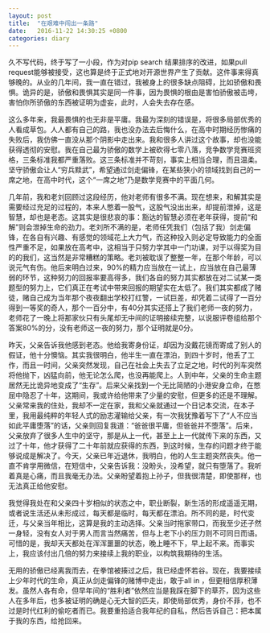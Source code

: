 ```yaml
---
layout: post
title:  "在艰难中闯出一条路"
date:   2016-11-22 14:30:25 +0800
categories: diary
---
```


久不写代码，终于写了一小段，作为对pip search 结果排序的改进，如果pull request能够被接受，这也算是终于正式地对开源世界产生了贡献。这件事来得真够晚的。从业的几年间，我一直在错过，我被身上的很多缺点阻碍，比如骄傲和畏惧。诡异的是，骄傲和畏惧其实是同一件事，因为畏惧的根由是害怕骄傲被击垮，害怕你所骄傲的东西被证明为虚妄，此时，人会失去存在感。

这么多年来，我最畏惧的也无非是平庸。我最为深刻的错误是，将很多局部优秀的人看成草包。人人都有自己的路，我也没办法去后悔什么，在高中时期经历惨痛的失败后，我仿佛一直没从那个阴影中走出来。我和很多人讲过这个故事，却也没能获得透彻的安慰。我在自己最为骄傲的数学上被砍得七零八落，竞争数学竞赛班资格，三条标准我都严重落败。这三条标准并不苛刻，事实上相当合理，而且温柔。坚守骄傲会让人“穷兵黩武”，希望通过剑走偏锋，在某些狭小的领域找到自己的一席之地，在高中时代，这个“一席之地”乃是数学竞赛中的平面几何。

几年前，我和老刘回顾过这段经历，他对老师有很多不满。现在想来，和解其实是需要经过充足的过程的，本来人憋着一股气，这股气没出出来，却提前泄掉，这是智慧，却也是老态。这其实是很悲哀的事：豁达的智慧必须在老年获得，提前“和解”则会泄掉生命的劲力。老刘所不满的是，老师任凭我们（包括了我）剑走偏锋，在各自有兴趣、有感觉的领域花上大力气，而这种投入则必定导致能力的全面性严重不足，如果放在高考中，这相当于只努力学其中一门功课，对于以得奖为目的的我们，这当然是非常糟糕的策略。老刘被耽误了整整一年，在那个年龄，可以说元气有伤。他后来明白过来，90%的精力应当放在一试上，应当放在自己最薄弱的环节，这种努力的回报率要高得多，我们各自的努力其实都放在对二试某一类题型的努力上，它们真正在考试中带来回报的期望实在太低了。我们其实都成了赌徒，赌自己成为当年那个夜夜翻出学校打红警，一试巨差，却凭着二试得了一百分得到一等奖的奇人，那个一百分中，有40分其实还搭上了我们老师一夜的努力，老师花了一晚上将那家伙只有头尾却无中间的证明接续完整，以说服评卷组给那个答案80%的分，没有老师这一夜的努力，那个证明就是0分。

昨天，父亲告诉我他感到老态。他给我寄身份证，却因为没戴花镜而寄成了别人的假证，他十分懊恼。其实我很明白，他半生一直在漂泊，到四十岁时，他丢了工作，而且一时间，父亲突然发现，自己在社会上失去了立足之地，时代的列车突然将他抛下，凶猛向前，他无论怎么爬，也没再能爬上。人到中年，父亲的生命主题居然无比诡异地变成了“生存”。后来父亲找到一个无比简陋的小港安身立命，在憋屈中隐忍了十年，这期间，我或许给他带来了少量的安慰，但更多的还是不理解。父亲常来我的住处，我却不一定在家，我和父亲就通过一个日记本交流，在本子里，我用最纯粹的年轻人式的励志灌输给父亲，有一次我犹豫着写下了“人不应当如此平庸堕落”的话，父亲则回复我道：“爸爸很平庸，但爸爸并不堕落”。后来，父亲放弃了很多人生中的坚守，那是从上一代，甚至上上一代就传下来的东西，又过了十年，他才获得了二十年前就应获得的东西，到这时候，生存的问题才终于能够说成是解决了。今天，父亲已年近退休，我明白，他的人生主题突然丧失。他一直不肯学用微信，在短信中，父亲告诉我：没盼头，没希望，就只有堕落了。我听着真是心痛，而且我毫无办法。父亲盼望着抱上孙子，但我很清楚，即使那样，也无法真正给他安慰。

我觉得我处在和父亲四十岁相似的状态之中，职业断裂，新生活的形成遥遥无期，或者说生活还从未形成过，每天都是临时，每天都在漂泊。所不同的是，时代变迁，与父亲当年相比，这算是我的主动选择。父亲当时拖家带口，而我至少还孑然一身轻，没有女人对于男人而言当然痛苦，但与上老下小的压力则不可同日而语。可惜的是，我却天天都处在浑浑噩噩的状态，晚上睡不下，早上起不来。而事实上，我应该付出几倍的努力来接续上我的职业，以构筑我期待的生活。

无用的骄傲已经离我而去，在拳馆被揍过之后，我已经虚怀若谷。现在，我要接续上少年时代的生命，真正从剑走偏锋的赌博中走出，敢于all in ，但更相信厚积薄发。虽然人各有命，但早年间的“胜利者”依然应当是我踩在脚下的草芥，因为这些人在多年后，也多被证明的确是心无大智的匹夫，即使局部优秀，身价不菲，也不过是时代红利的偷吃者而已。我要重拾适合我年纪的自私，然后告诉自己：把本属于我的东西，给抢回来。
